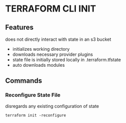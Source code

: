 # TERRAFORM CLI INIT

## Features
does not directly interact with state in an s3 bucket
- initializes working directory
- downloads necessary provider plugins
- state file is initially stored locally in .terraform.tfstate
- auto downloads modules

## Commands

### Reconfigure State File

disregards any existing configuration of state

`terraform init -reconfigure`
